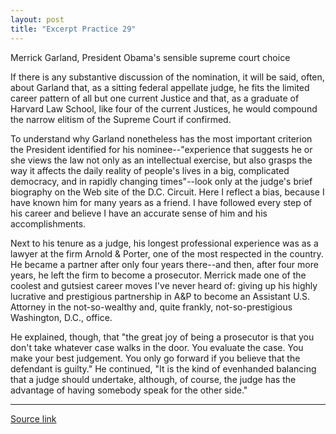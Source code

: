 ```yaml
---
layout: post
title: "Excerpt Practice 29"
---
```


Merrick Garland, President Obama's sensible supreme court choice

If there is any substantive discussion of the nomination, it will be said, often, about Garland that, as a sitting federal appellate judge, he fits the limited career pattern of all but one current Justice and that, as a graduate of Harvard Law School, like four of the current Justices, he would compound the narrow elitism of the Supreme Court if confirmed.

To understand why Garland nonetheless has the most important criterion the President identified for his nominee--"experience that suggests he or she views the law not only as an intellectual exercise, but also grasps the way it affects the daily reality of people's lives in a big, complicated democracy, and in rapidly changing times"--look only at the judge's brief biography on the Web site of the D.C. Circuit. Here I reflect a bias, because I have known him for many years as a friend. I have followed every step of his career and believe I have an accurate sense of him and his accomplishments.

Next to his tenure as a judge, his longest professional experience was as a lawyer at the firm Arnold & Porter, one of the most respected in the country. He became a partner after only four years there--and then, after four more years, he left the firm to become a prosecutor. Merrick made one of the coolest and gutsiest career moves I've never heard of: giving up his highly lucrative and prestigious partnership in A&P to become an Assistant U.S. Attorney in the not-so-wealthy and, quite frankly, not-so-prestigious Washington, D.C., office.

He explained, though, that "the great joy of being a prosecutor is that you don't take whatever case walks in the door. You evaluate the case. You make your best judgement. You only go forward if you believe that the defendant is guilty." He continued, "It is the kind of evenhanded balancing that a judge should undertake, although, of course, the judge has the advantage of having somebody speak for the other side."

*************************************************************************************

[Source link][link]

[link]: http://www.newyorker.com/news/news-desk/president-obamas-sensible-supreme-court-choice
